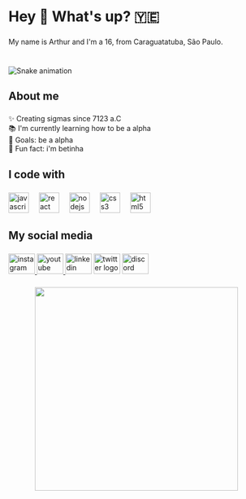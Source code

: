 <h1 align="left">Hey 👋 What's up? 🇾🇪</h1>

###

<p align="left">My name is Arthur and I'm a 16, from Caraguatatuba, São Paulo.</p>

###

<br clear="both">

<img src="https://github.com/BDArthur/BDArthur/blob/main/.github/workflows/snake.yml" alt="Snake animation" />

###

<h2 align="left">About me</h2>

###

<p align="left">✨ Creating sigmas since 7123 a.C<br>📚 I'm currently learning how to be a alpha<br>🎯 Goals: be a alpha<br>🎲 Fun fact: i'm betinha</p>

###

<h2 align="left">I code with</h2>

###

<div align="left">
  <img src="https://cdn.jsdelivr.net/gh/devicons/devicon/icons/javascript/javascript-original.svg" height="40" alt="javascript logo"  />
  <img width="12" />
  <img src="https://cdn.jsdelivr.net/gh/devicons/devicon/icons/react/react-original.svg" height="40" alt="react logo"  />
  <img width="12" />
  <img src="https://cdn.jsdelivr.net/gh/devicons/devicon/icons/nodejs/nodejs-original.svg" height="40" alt="nodejs logo"  />
  <img width="12" />
  <img src="https://cdn.jsdelivr.net/gh/devicons/devicon/icons/css3/css3-original.svg" height="40" alt="css3 logo"  />
  <img width="12" />
  <img src="https://cdn.jsdelivr.net/gh/devicons/devicon/icons/html5/html5-original.svg" height="40" alt="html5 logo"  />
</div>

###

<h2 align="left">My social media</h2>

###

<div align="left">
  <a href="https://www.instagram.com/guerraarthur_/" target="_blank">
    <img src="https://raw.githubusercontent.com/maurodesouza/profile-readme-generator/master/src/assets/icons/social/instagram/default.svg" width="52" height="40" alt="instagram logo"  />
  </a>
  <a href="https://www.youtube.com/@Arthur-ys8dj" target="_blank">
    <img src="https://raw.githubusercontent.com/maurodesouza/profile-readme-generator/master/src/assets/icons/social/youtube/default.svg" width="52" height="40" alt="youtube logo"  />
  </a>
  <img src="https://raw.githubusercontent.com/maurodesouza/profile-readme-generator/master/src/assets/icons/social/linkedin/default.svg" width="52" height="40" alt="linkedin logo"  />
  <img src="https://raw.githubusercontent.com/maurodesouza/profile-readme-generator/master/src/assets/icons/social/twitter/default.svg" width="52" height="40" alt="twitter logo"  />
  <img src="https://raw.githubusercontent.com/maurodesouza/profile-readme-generator/master/src/assets/icons/social/discord/default.svg" width="52" height="40" alt="discord logo"  />
</div>

###

<div align="center">
  <img height="400" src="https://github.com/user-attachments/assets/fa823fe4-d2a0-4c00-8281-c9c22e06d702"/>
</div>


